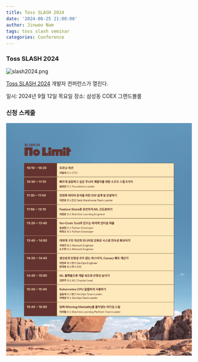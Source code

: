 ```yaml
---
title: Toss SLASH 2024
date: '2024-08-25 21:00:00'
author: Jinwoo Nam
tags: toss slash seminar
categories: Conference
---
```


### Toss SLASH 2024

![slash2024.png](slash2024.png)

[Toss SLASH 2024](https://toss.im/slash-24) 개발자 컨퍼런스가 열린다.

일시: 2024년 9월 12일 목요일
장소: 삼성동 COEX 그랜드볼룸

### 신청 스케줄

![slash24.png](slash24.png)
